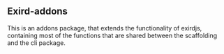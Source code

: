 ## Exird-addons

This is an addons package, that extends the functionality of exirdjs, containing most of the functions that are shared between the scaffolding and the cli package.